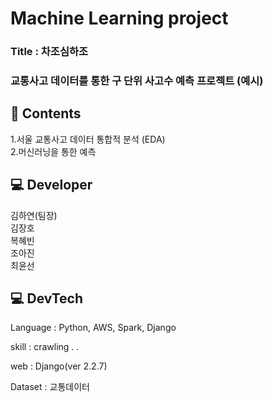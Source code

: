 # Machine Learning project

### Title : 차조심하조
### 교통사고 데이터를 통한 구 단위 사고수 예측 프로젝트 (예시)


## 📖 Contents  
1.서울 교통사고 데이터 통합적 분석 (EDA)  
2.머신러닝을 통한 예측  

  
## 💻 Developer
김하연(팀장)     
김장호    
복혜빈    
조아진    
최윤선    


## 💻 DevTech  
Language : Python, AWS, Spark, Django

skill : crawling . .

web : Django(ver 2.2.7)  

Dataset : 교통데이터




